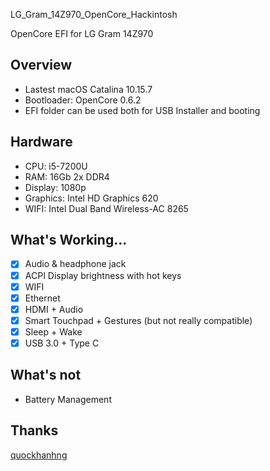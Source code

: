LG_Gram_14Z970_OpenCore_Hackintosh

OpenCore EFI for LG Gram 14Z970

## Overview

- Lastest macOS Catalina 10.15.7
- Bootloader: OpenCore 0.6.2
- EFI folder can be used both for USB Installer and booting

## Hardware

* CPU: i5-7200U
* RAM: 16Gb 2x DDR4
* Display: 1080p
* Graphics: Intel HD Graphics 620
* WIFI: Intel Dual Band Wireless-AC 8265 

## What's Working...

 - [x] Audio & headphone jack
 - [x] ACPI Display brightness with hot keys
 - [x] WIFI
 - [x] Ethernet
 - [x] HDMI + Audio
 - [x] Smart Touchpad + Gestures (but not really compatible)
 - [x] Sleep + Wake
 - [x] USB 3.0 + Type C

## What's not

 - Battery Management

## Thanks
[quockhanhng](https://github.com/quockhanhng/LG_Gram_15Z970-G.AH55A5_OpenCore_Hackintos)







